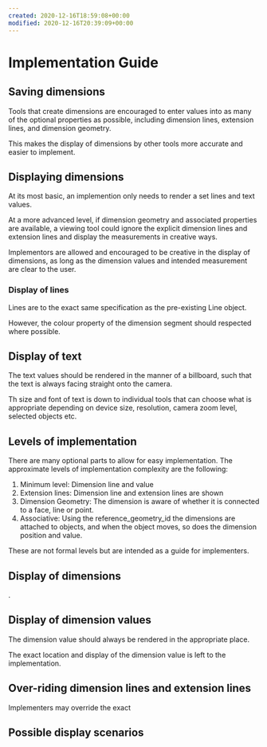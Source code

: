 ```yaml
---
created: 2020-12-16T18:59:08+00:00
modified: 2020-12-16T20:39:09+00:00
---
```


# Implementation Guide

## Saving dimensions
Tools that create dimensions are encouraged to enter values into as many of the optional properties as possible, including dimension lines, extension lines, and dimension geometry.

This makes the display of dimensions by other tools more accurate and easier to implement.

## Displaying dimensions
At its most basic, an implemention only needs to render a set lines and text values.

At a more advanced level, if dimension geometry and associated properties are available, a viewing tool could ignore the explicit dimension lines and extension lines and display the measurements in creative ways.

Implementors are allowed and encouraged to be creative in the display of dimensions, as long as the dimension values and intended measurement are clear to the user.

### Display of lines
Lines are to the exact same specification as the pre-existing Line object.

However, the colour property of the dimension segment should respected where possible.

## Display of text
The text values should be rendered in the manner of a billboard, such that the text is always facing straight onto the camera.

Th size and font of text is down to individual tools that can choose what is appropriate depending on device size, resolution, camera zoom level, selected objects etc.

## Levels of implementation

There are many optional parts to allow for easy implementation. The approximate levels of implementation complexity are the following:

1. Minimum level: Dimension line and value
2. Extension lines: Dimension line and extension lines are shown
3. Dimension Geometry: The dimension is aware of whether it is connected to a face, line or point.
4. Associative: Using the reference_geometry_id the dimensions are attached to objects, and when the object moves, so does the dimension position and value.

These are not formal levels but are intended as a guide for implementers.

## Display of dimensions
.

## Display of dimension values
The dimension value should always be rendered in the appropriate place.

The exact location and display of the dimension value is left to the implementation.

## Over-riding dimension lines and extension lines
Implementers may override the exact 

## Possible display scenarios